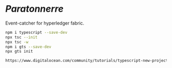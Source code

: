 # **_Paratonnerre_**

Event-catcher for hyperledger fabric.

```bash
npm i typescript --save-dev
npx tsc --init
npx tsc -w
npm i gts --save-dev
npx gts init

https://www.digitalocean.com/community/tutorials/typescript-new-project

```
